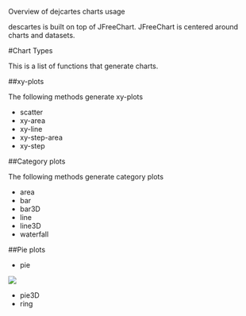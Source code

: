 Overview of dejcartes charts usage

descartes is built on top of JFreeChart.  JFreeChart is centered around charts and datasets.


#Chart Types

This is a list of functions that generate charts.

##xy-plots

The following methods generate xy-plots

* scatter
* xy-area
* xy-line
* xy-step-area
* xy-step


##Category plots

The following methods generate category plots

* area
* bar
* bar3D
* line
* line3D
* waterfall

##Pie plots

* pie

<img src="http://cloud.github.com/downloads/francoisdevlin/dejcartes/test-pie.png">

* pie3D
* ring